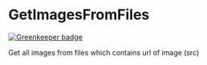 # GetImagesFromFiles

[![Greenkeeper badge](https://badges.greenkeeper.io/jetaimefrc/GetImagesFromFiles.svg)](https://greenkeeper.io/)

Get all images from files which contains url of image (src)
